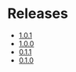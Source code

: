 # Releases

* [1.0.1](changes_1.0.1.md)
* [1.0.0](changes_1.0.0.md)
* [0.1.1](changes_0.1.1.md)
* [0.1.0](changes_0.1.0.md)
